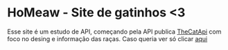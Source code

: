 # HoMeaw - Site de gatinhos <3
Esse site é um estudo de API, começando pela API publica [TheCatApi](https://thecatapi.com) com foco no desing e informação das raças.
Caso queria ver só clicar [aqui](https://mstof.github.io/CatApi/public/)
